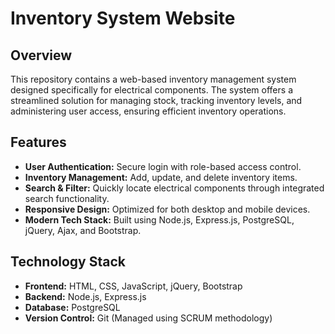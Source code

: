 # Inventory System Website

## Overview
This repository contains a web-based inventory management system designed specifically for electrical components. The system offers a streamlined solution for managing stock, tracking inventory levels, and administering user access, ensuring efficient inventory operations.

## Features
- **User Authentication:** Secure login with role-based access control.
- **Inventory Management:** Add, update, and delete inventory items.
- **Search & Filter:** Quickly locate electrical components through integrated search functionality.
- **Responsive Design:** Optimized for both desktop and mobile devices.
- **Modern Tech Stack:** Built using Node.js, Express.js, PostgreSQL, jQuery, Ajax, and Bootstrap.

## Technology Stack
- **Frontend:** HTML, CSS, JavaScript, jQuery, Bootstrap
- **Backend:** Node.js, Express.js
- **Database:** PostgreSQL
- **Version Control:** Git (Managed using SCRUM methodology)
